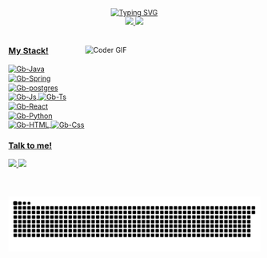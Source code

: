 <div align="center">
<a href="https://git.io/typing-svg"><img src="https://readme-typing-svg.demolab.com?font=Fira+Code&pause=1000&width=435&lines=Hello%2C+a+pleasure+to+meet+you%2C+enjoy!" alt="Typing SVG" /></a>
</div>

<div align="center">
    <a href="https://github.com/gabrielcruz07">
    <img height="200em" src="https://github-readme-stats.vercel.app/api?username=gabrielcruz07&show_icons=true&theme=transparent"/>
    <img height="200em" src="https://github-readme-stats.vercel.app/api/top-langs/?username=gabrielcruz07&layout=compact&show_icons=true&theme=transparent&langs_count=16"/>
</div>

#

<img align="right" alt="Coder GIF" height=210 width=350 src="https://cdn.dribbble.com/users/730703/screenshots/6581243/avento.gif" />

<h3 align="left">My Stack!</h3>

<div align="left" style="diplay: inline_block;">
    <img align="center" alt="Gb-Java" height="30" width="40" src="https://cdn.jsdelivr.net/gh/devicons/devicon@latest/icons/java/java-original.svg">
    <img align="center" alt="Gb-Spring" height="30" width="40" src="https://cdn.jsdelivr.net/gh/devicons/devicon@latest/icons/spring/spring-original-wordmark.svg">
    <img align="center" alt="Gb-postgres" height="30" width="40" src="https://cdn.jsdelivr.net/gh/devicons/devicon@latest/icons/postgresql/postgresql-original.svg">
    <img align="center" alt="Gb-Js" height="30" width="40" src="https://cdn.jsdelivr.net/gh/devicons/devicon@latest/icons/javascript/javascript-plain.svg">
    <img align="center" alt="Gb-Ts" height="30" width="40" src="https://cdn.jsdelivr.net/gh/devicons/devicon@latest/icons/typescript/typescript-plain.svg">
    <img align="center" alt="Gb-React" height="30" width="40" src="https://cdn.jsdelivr.net/gh/devicons/devicon@latest/icons/react/react-original.svg">
    <img align="center" alt="Gb-Python" height="30" width="40" src="https://cdn.jsdelivr.net/gh/devicons/devicon@latest/icons/python/python-original.svg">
    <img align="center" alt="Gb-HTML" height="30" width="40" src="https://cdn.jsdelivr.net/gh/devicons/devicon@latest/icons/html5/html5-plain-wordmark.svg">
    <img align="center" alt="Gb-Css" height="30" width="40" src="https://cdn.jsdelivr.net/gh/devicons/devicon@latest/icons/css3/css3-plain.svg">
</div>

<div align="left" >
    <h3 align="left">Talk to me!</h3>
    <a href="(https://www.linkedin.com/in/gabriel-cruz-souza-7536641bb/)" target="_blank">
        <img src="https://img.shields.io/badge/LinkedIn-0077B5?style=for-the-badge&logo=linkedin&logoColor=white">
    </a>
    <a href="https://mail.google.com/mail/x" target="_blank">
        <img src="https://img.shields.io/badge/Gmail-D14836?style=for-the-badge&logo=gmail&logoColor=white">
    </a>
</div>    

<br>


#

<picture align="center">
  <source media="(prefers-color-scheme: dark)" srcset="https://raw.githubusercontent.com/bardasson10/bardasson10/output/github-contribution-grid-snake-dark.svg">
  <source media="(prefers-color-scheme: light)" srcset="https://raw.githubusercontent.com/bardasson10/bardasson10/output/github-contribution-grid-snake-dark.svg">
  <img align="center" alt="github contribution grid snake animation" src="https://raw.githubusercontent.com/bardasson10/bardasson10/output/github-contribution-grid-snake.svg">
</picture>
